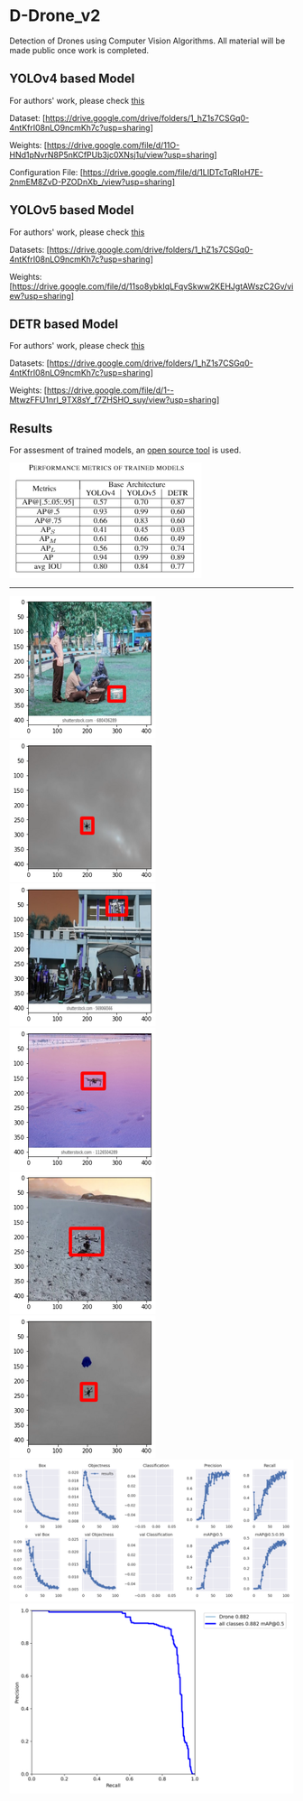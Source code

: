 # D-Drone_v2
Detection of Drones using Computer Vision Algorithms. All material will be made public once work is completed.

## YOLOv4 based Model
For authors' work, please check [this](https://drive.google.com/drive/folders/1SGgtK0FJicg-0E2usUne9w4FQ4Gre2j9?usp=sharing)

Dataset: [https://drive.google.com/drive/folders/1_hZ1s7CSGq0-4ntKfrI08nLO9ncmKh7c?usp=sharing]

Weights: [https://drive.google.com/file/d/11O-HNd1pNvrN8P5nKCfPUb3jc0XNsj1u/view?usp=sharing]

Configuration File: [https://drive.google.com/file/d/1LIDTcTqRIoH7E-2nmEM8ZvD-PZODnXb_/view?usp=sharing]


## YOLOv5 based Model
For authors' work, please check [this](https://drive.google.com/drive/folders/14Tfz8pdNqrTzAwVxs0HB1jbRtyVD1Tw5?usp=sharing)

Datasets: [https://drive.google.com/drive/folders/1_hZ1s7CSGq0-4ntKfrI08nLO9ncmKh7c?usp=sharing]

Weights: [https://drive.google.com/file/d/11so8ybkIqLFqvSkww2KEHJgtAWszC2Gv/view?usp=sharing]

 
## DETR based Model
For authors' work, please check [this](https://drive.google.com/drive/folders/1SGgtK0FJicg-0E2usUne9w4FQ4Gre2j9?usp=sharing)

Datasets: [https://drive.google.com/drive/folders/1_hZ1s7CSGq0-4ntKfrI08nLO9ncmKh7c?usp=sharing]

Weights: [https://drive.google.com/file/d/1--MtwzFFU1nrI_9TX8sY_f7ZHSHO_suy/view?usp=sharing]

## Results
For assesment of trained models, an [open source tool](https://github.com/rafaelpadilla/review_object_detection_metrics) is used.

![img](Output/metrics.png)

---
![img](Output/1.png)
![img](Output/2.png)
![img](Output/3.png)
![img](Output/4.png)
![img](Output/5.png)
![img](Output/6.png)
![img](Output/results.png)
![img](Output/PR_curve.png)
